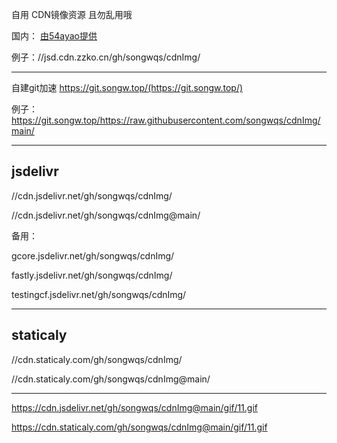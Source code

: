 自用 CDN镜像资源  且勿乱用哦

国内：
[由54ayao提供](https://github.com/54ayao/Chinajsdelivr) 

例子：//jsd.cdn.zzko.cn/gh/songwqs/cdnImg/
__________________________________
自建git加速
https://git.songw.top/(https://git.songw.top/) 

例子：https://git.songw.top/https://raw.githubusercontent.com/songwqs/cdnImg/main/
__________________________________
## jsdelivr

//cdn.jsdelivr.net/gh/songwqs/cdnImg/

//cdn.jsdelivr.net/gh/songwqs/cdnImg@main/

备用：

gcore.jsdelivr.net/gh/songwqs/cdnImg/

fastly.jsdelivr.net/gh/songwqs/cdnImg/

testingcf.jsdelivr.net/gh/songwqs/cdnImg/

__________________________________

## staticaly
//cdn.staticaly.com/gh/songwqs/cdnImg/

//cdn.staticaly.com/gh/songwqs/cdnImg@main/


___________________________________________________________________________

https://cdn.jsdelivr.net/gh/songwqs/cdnImg@main/gif/11.gif

https://cdn.staticaly.com/gh/songwqs/cdnImg@main/gif/11.gif
      
